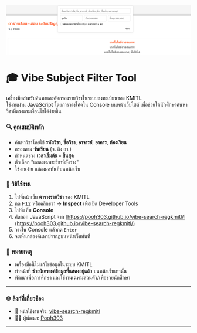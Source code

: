 ![Preview](app.png)

# 🎓 Vibe Subject Filter Tool

เครื่องมือสำหรับค้นหาและคัดกรองรายวิชาในระบบลงทะเบียนของ KMITL  
ใช้งานผ่าน JavaScript โดยการวางโค้ดใน Console บนหน้าเว็บไซต์ เพื่อช่วยให้นักศึกษาค้นหาวิชาที่ตรงตามเงื่อนไขได้ง่ายขึ้น

### 🔍 คุณสมบัติหลัก

- ค้นหาวิชาโดยใช้ **รหัสวิชา**, **ชื่อวิชา**, **อาจารย์**, **อาคาร**, **ห้องเรียน**
- กรองตาม **วันเรียน** (จ. ถึง อา.)
- กำหนดช่วง **เวลาเริ่มต้น - สิ้นสุด**
- ตัวเลือก "แสดงเฉพาะวิชาที่ยังว่าง"
- ใช้งานง่าย แสดงผลทันทีบนหน้าเว็บ


### 🚀 วิธีใช้งาน

1. ไปที่หน้าเว็บ **ตารางรายวิชา** ของ KMITL  
2. กด <kbd>F12</kbd> หรือคลิกขวา → **Inspect** เพื่อเปิด Developer Tools  
3. ไปที่แท็บ **Console**  
4. คัดลอก JavaScript จาก [https://pooh303.github.io/vibe-search-regkmitl/](https://pooh303.github.io/vibe-search-regkmitl/)  
5. วางใน Console แล้วกด `Enter`  
6. จะเห็นกล่องค้นหาปรากฏบนหน้าเว็บทันที


### 📌 หมายเหตุ

- เครื่องมือนี้ไม่แก้ไขข้อมูลในระบบ KMITL  
- ทำหน้าที่ **ช่วยวิเคราะห์ข้อมูลที่แสดงอยู่แล้ว** บนหน้าเว็บเท่านั้น  
- พัฒนาเพื่อการศึกษา และใช้งานเฉพาะส่วนตัว/เพื่อช่วยนักศึกษา

---

### 🌐 ลิงก์ที่เกี่ยวข้อง

- 🔗 หน้าใช้งานจริง: [vibe-search-regkmitl](https://pooh303.github.io/vibe-search-regkmitl/)  
- 🧑‍💻 ผู้พัฒนา: [Pooh303](https://github.com/Pooh303)

---

